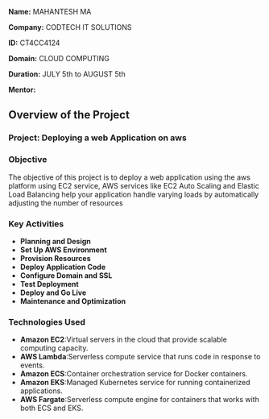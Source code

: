**Name:** MAHANTESH MA

**Company:** CODTECH IT SOLUTIONS

**ID:** CT4CC4124

**Domain:** CLOUD COMPUTING

**Duration:** JULY 5th to AUGUST 5th

**Mentor:** 


## Overview of the Project

### Project: Deploying a web Application on aws

### Objective
The objective of this  project is to deploy a web application using the aws platform using EC2 service, AWS services like EC2 Auto Scaling and Elastic Load Balancing help your application handle varying loads by automatically adjusting the number of resources

### Key Activities
- **Planning and Design**
- **Set Up AWS Environment**
- **Provision Resources**
- **Deploy Application Code**
- **Configure Domain and SSL**
- **Test Deployment**
- **Deploy and Go Live**
- **Maintenance and Optimization**

### Technologies Used
- **Amazon EC2**:Virtual servers in the cloud that provide scalable computing capacity.
- **AWS Lambda**:Serverless compute service that runs code in response to events.
- **Amazon ECS**:Container orchestration service for Docker containers.
- **Amazon EKS**:Managed Kubernetes service for running containerized applications.
- **AWS Fargate**:Serverless compute engine for containers that works with both ECS and EKS.
